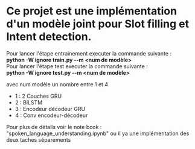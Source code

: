 # Ce projet est une implémentation d'un modèle joint pour Slot filling et Intent detection.<br>
Pour lancer l'étape entrainement executer la commande suivante :<br>
<b>python -W ignore train.py --m <num de modèle></b><br>
Pour lancer l'étape test executer la commande suivante :<br>
<b>python -W ignore test.py --m <num de modèle></b><br>

avec num modèle un nombre entre 1 et 4

<ul>
  <li> 1 : 2 Couches GRU</li>
  <li> 2 : BiLSTM</li>
  <li> 3 : Encodeur décodeur GRU</li>
  <li> 4 : Conv encodeur-décodeur</li>
</ul>

Pour plus de détails voir le note book : "spoken_language_understanding.ipynb" ou il ya une implémentation des deux taches séparements
